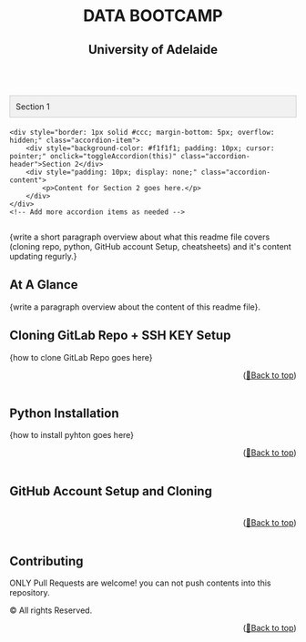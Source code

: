 
<!-- ┳┓┏┓┏┳┓┏┓  ┳┓┏┓┏┓┏┳┓┏┓┏┓┳┳┓┏┓ -->
<!-- ┃┃┣┫ ┃ ┣┫  ┣┫┃┃┃┃ ┃ ┃ ┣┫┃┃┃┃┃ -->
<!-- ┻┛┛┗ ┻ ┛┗  ┻┛┗┛┗┛ ┻ ┗┛┛┗┛ ┗┣┛ -->

<div id="top"></div>


<h1 align="center">DATA BOOTCAMP</h1>
<h2 align="center">University of Adelaide</h3>
<!-- <h4 align="center">README COLLECTIN</h4> -->
<br><br><br>

<!---------------------------------ACCORDION 2 MENU---------------------------------------------->

<div style="display: flex; flex-direction: column; max-width: 1200px;" class="accordion">
    <div style="border: 1px solid #ccc; margin-bottom: 5px; overflow: hidden;" class="accordion-item">
        <div style="background-color: #f1f1f1; padding: 10px; cursor: pointer;" onclick="toggleAccordion(this)" class="accordion-header">Section 1</div>
        <div style="padding: 10px; display: none;" class="accordion-content">
            <p>Content for Section 1 goes here.</p>
        </div>
    </div>

    <div style="border: 1px solid #ccc; margin-bottom: 5px; overflow: hidden;" class="accordion-item">
        <div style="background-color: #f1f1f1; padding: 10px; cursor: pointer;" onclick="toggleAccordion(this)" class="accordion-header">Section 2</div>
        <div style="padding: 10px; display: none;" class="accordion-content">
            <p>Content for Section 2 goes here.</p>
        </div>
    </div>
    <!-- Add more accordion items as needed -->

</div>



















<!-----------------------------------------OLD NAV-------------------------------------->
<!-- <br><br>
<div align="center">
———————— ≡≡≡≡≡≡ ————————
<br> -->
<!-- TABLE OF CONTENTS -->
<!-- <details align="center">
  <summary> <b>Table of Contents</b></summary>
  <ul>
        <li><a href="#Glance">At A Glance</a> </li>
        <li><a href="#CloneGitLab">Cloning GitLab Repo + SSH KEY Setup</a></li>
        <li><a href="#pythonInstallation">Python Installation</a></li>
        <li><a href="#GitHub">GitHub Account Setup and Cloning</a></li>
        <li><a href="#Copyright">© Copyright</a></li>
  </ul>
</details>
———————— ≡≡≡≡≡≡ ————————
</div><br> -->
<!------------------------------------------------------------------------------->
<!-- <h4 align="center">README COLLECTIN</h4> -->
{write a short paragraph overview about what this readme file covers (cloning repo, python, GitHub account Setup, cheatsheets) and it's content updating regurly.}

<!------------------------------------------------------------------------------->
<div id="Glance"></div>

## At A Glance
{write a paragraph overview about the content of this readme file}.
<br>


<!------------------------------------------------------------------------------->
<div id="CloneGitLab"></div>

## Cloning GitLab Repo + SSH KEY Setup
{how to clone GitLab Repo goes here}
<br>

<div align="right">(<a href="#top">🔼Back to top</a>)</div><br>



<!------------------------------------------------------------------------------->
<div id="pythonInstallation"></div>

## Python Installation
{how to install pyhton goes here}
<br>

<div align="right">(<a href="#top">🔼Back to top</a>)</div><br>



<!------------------------------------------------------------------------------->
<div id="GitHub"></div>

## GitHub Account Setup and Cloning



<br>

<div align="right">(<a href="#top">🔼Back to top</a>)</div><br>



<!------------------------------------------------------------------------------->

<div id="Copyright"></div>

## Contributing

ONLY Pull Requests are welcome! you can not push contents into this repository.

© All rights Reserved.

<div align="right">(<a href="#top">🔼Back to top</a>)</div><br><br>


<script>
    function toggleAccordion(element) {
        element.parentElement.classList.toggle('active');
    }
</script>
<!-- DEPOT: -->
<!-- ![Screenshot](Images/Ganache_contract_creation.png) -->
<!-- [KaseiCoin.sol](Code/KaseiCoin.sol) -->
<!-- * Ganache -->

